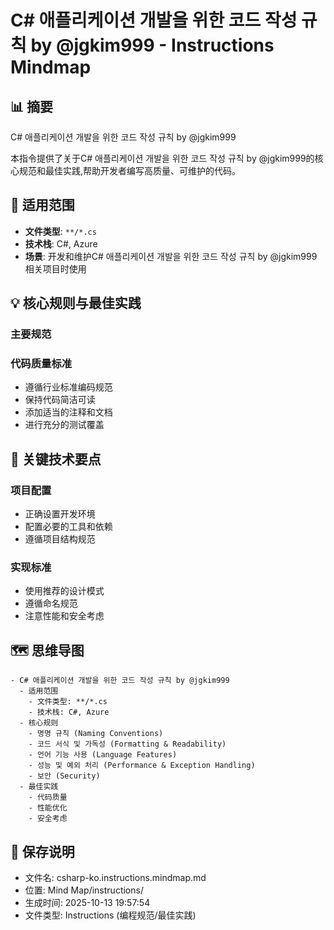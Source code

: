 # C# 애플리케이션 개발을 위한 코드 작성 규칙 by @jgkim999 - Instructions Mindmap

## 📊 摘要
C# 애플리케이션 개발을 위한 코드 작성 규칙 by @jgkim999

本指令提供了关于C# 애플리케이션 개발을 위한 코드 작성 규칙 by @jgkim999的核心规范和最佳实践,帮助开发者编写高质量、可维护的代码。

## 🎯 适用范围
- **文件类型**: `**/*.cs`
- **技术栈**: C#, Azure
- **场景**: 开发和维护C# 애플리케이션 개발을 위한 코드 작성 규칙 by @jgkim999相关项目时使用

## 💡 核心规则与最佳实践

### 主要规范


### 代码质量标准
- 遵循行业标准编码规范
- 保持代码简洁可读
- 添加适当的注释和文档
- 进行充分的测试覆盖

## 📝 关键技术要点

### 项目配置
- 正确设置开发环境
- 配置必要的工具和依赖
- 遵循项目结构规范

### 实现标准
- 使用推荐的设计模式
- 遵循命名规范
- 注意性能和安全考虑

## 🗺️ 思维导图

```mindmap
- C# 애플리케이션 개발을 위한 코드 작성 규칙 by @jgkim999
  - 适用范围
    - 文件类型: **/*.cs
    - 技术栈: C#, Azure
  - 核心规则
    - 명명 규칙 (Naming Conventions)
    - 코드 서식 및 가독성 (Formatting & Readability)
    - 언어 기능 사용 (Language Features)
    - 성능 및 예외 처리 (Performance & Exception Handling)
    - 보안 (Security)
  - 最佳实践
    - 代码质量
    - 性能优化
    - 安全考虑
```

## 💾 保存说明
- 文件名: csharp-ko.instructions.mindmap.md
- 位置: Mind Map/instructions/
- 生成时间: 2025-10-13 19:57:54
- 文件类型: Instructions (编程规范/最佳实践)
